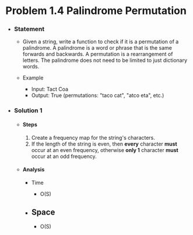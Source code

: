 # Problem 1.4 Palindrome Permutation

- ### Statement

  - Given a string, write a function to check if it is a permutation of a palin­drome. A palindrome is a word or phrase that is the same forwards and backwards. A permutation is a rearrangement of letters. The palindrome does not need to be limited to just dictionary words.

  - Example
    - Input: Tact Coa
    - Output: True (permutations: "taco cat", "atco eta", etc.)

- ### Solution 1

  - #### Steps

    1. Create a frequency map for the string's characters.
    2. If the length of the string is even, then **every** character **must** occur at an even frequency, otherwise **only 1** character **must** occur at an odd frequency.

  - #### Analysis

    - Time

      - O(S)

    - ## Space
      - O(S)
